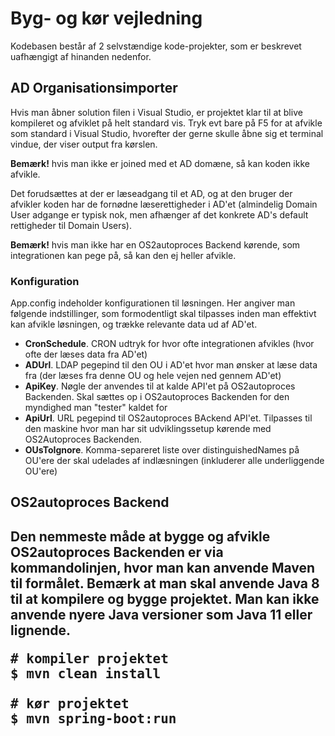 <h1>Byg- og kør vejledning</h1>
<p>
Kodebasen består af 2 selvstændige kode-projekter, som er beskrevet uafhængigt af hinanden nedenfor.
</p>

<h2>AD Organisationsimporter</h2>
<p>
Hvis man åbner solution filen i Visual Studio, er projektet klar til at blive kompileret og afviklet på helt standard vis.
Tryk evt bare på F5 for at afvikle som standard i Visual Studio, hvorefter der gerne skulle åbne sig et terminal vindue, der viser
output fra kørslen.
</p>

<p>
<b>Bemærk!</b> hvis man ikke er joined med et AD domæne, så kan koden ikke afvikle.
</p>

<p>
Det forudsættes at der er læseadgang til et AD, og at den bruger der afvikler koden har de
fornødne læserettigheder i AD'et (almindelig Domain User adgange er typisk nok,
men afhænger af det konkrete AD's default rettigheder til Domain Users).
</p>

<p>
<b>Bemærk!</b> hvis man ikke har en OS2autoproces Backend kørende, som integrationen kan pege på, så kan den ej heller afvikle.
</p>

<h3>Konfiguration</h3>
<p>
App.config indeholder konfigurationen til løsningen. Her angiver man følgende indstillinger, som formodentligt
skal tilpasses inden man effektivt kan afvikle løsningen, og trække relevante data ud af AD'et.
  
<ul>
  <li><b>CronSchedule</b>. CRON udtryk for hvor ofte integrationen afvikles (hvor ofte der læses data fra AD'et)</li>
  <li><b>ADUrl</b>. LDAP pegepind til den OU i AD'et hvor man ønsker at læse data fra (der læses fra denne OU og hele vejen ned gennem AD'et)</li>
  <li><b>ApiKey</b>. Nøgle der anvendes til at kalde API'et på OS2autoproces Backenden. Skal sættes op i OS2autoproces Backenden for den myndighed man "tester" kaldet for</li>
  <li><b>ApiUrl</b>. URL pegepind til OS2autoproces BAckend API'et. Tilpasses til den maskine hvor man har sit udviklingssetup kørende med OS2Autoproces Backenden.</li>
  <li><b>OUsToIgnore</b>. Komma-separeret liste over distinguishedNames på OU'ere der skal udelades af indlæsningen (inkluderer alle underliggende OU'ere)</li>
</ul>
</p>

<h2>OS2autoproces Backend<h2>
<p>
Den nemmeste måde at bygge og afvikle OS2autoproces Backenden er via kommandolinjen, hvor man kan anvende Maven til formålet. Bemærk at man skal anvende Java 8 til at kompilere og bygge projektet. Man kan ikke anvende nyere Java versioner som Java 11 eller lignende.
</p>
  
<pre>
# kompiler projektet
$ mvn clean install

# kør projektet
$ mvn spring-boot:run
</pre>
